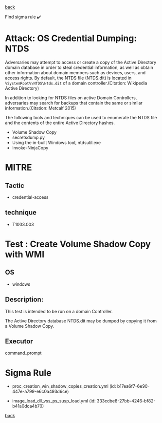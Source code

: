 
[back](../index.md)

Find sigma rule :heavy_check_mark: 

# Attack: OS Credential Dumping: NTDS 

Adversaries may attempt to access or create a copy of the Active Directory domain database in order to steal credential information, as well as obtain other information about domain members such as devices, users, and access rights. By default, the NTDS file (NTDS.dit) is located in <code>%SystemRoot%\NTDS\Ntds.dit</code> of a domain controller.(Citation: Wikipedia Active Directory)

In addition to looking for NTDS files on active Domain Controllers, adversaries may search for backups that contain the same or similar information.(Citation: Metcalf 2015)

The following tools and techniques can be used to enumerate the NTDS file and the contents of the entire Active Directory hashes.

* Volume Shadow Copy
* secretsdump.py
* Using the in-built Windows tool, ntdsutil.exe
* Invoke-NinjaCopy


# MITRE
## Tactic
  - credential-access


## technique
  - T1003.003


# Test : Create Volume Shadow Copy with WMI
## OS
  - windows


## Description:
This test is intended to be run on a domain Controller.

The Active Directory database NTDS.dit may be dumped by copying it from a Volume Shadow Copy.


## Executor
command_prompt

# Sigma Rule
 - proc_creation_win_shadow_copies_creation.yml (id: b17ea6f7-6e90-447e-a799-e6c0a493d6ce)

 - image_load_dll_vss_ps_susp_load.yml (id: 333cdbe8-27bb-4246-bf82-b41a0dca4b70)



[back](../index.md)
